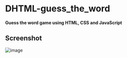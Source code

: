 # DHTML-guess_the_word
#### Guess the word game using HTML, CSS and JavaScript

## Screenshot
![image](https://github.com/deveju/DHTML-guess_the_word/assets/117952692/ba11365c-7ac8-4cff-83b3-da6250a3e128)

